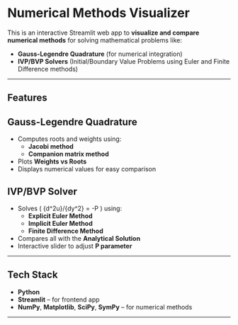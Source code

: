 # Numerical Methods Visualizer

This is an interactive Streamlit web app to **visualize and compare numerical methods** for solving mathematical problems like:

- **Gauss-Legendre Quadrature** (for numerical integration)
- **IVP/BVP Solvers** (Initial/Boundary Value Problems using Euler and Finite Difference methods)

---

## Features

## Gauss-Legendre Quadrature
- Computes roots and weights using:
  - **Jacobi method**
  - **Companion matrix method**
- Plots **Weights vs Roots**
- Displays numerical values for easy comparison

## IVP/BVP Solver
- Solves ( {d^2u}/{dy^2} = -P ) using:
  - **Explicit Euler Method**
  - **Implicit Euler Method**
  - **Finite Difference Method**
- Compares all with the **Analytical Solution**
- Interactive slider to adjust **P parameter**

---

## Tech Stack

- **Python**
- **Streamlit** – for frontend app
- **NumPy**, **Matplotlib**, **SciPy**, **SymPy** – for numerical methods

---
